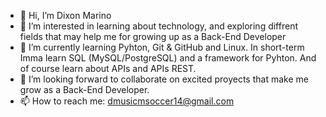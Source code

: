 - 👋 Hi, I’m Dixon Marino
- 👀 I’m interested in learning about technology, and exploring diffrent fields that may help me for growing up as a Back-End Developer
- 🌱 I’m currently learning Pyhton, Git & GitHub and Linux. In short-term Imma learn SQL (MySQL/PostgreSQL) and a framework for Pyhton. And of course learn about APIs and APIs REST.
- 💞️ I’m looking forward to collaborate on excited proyects that make me grow as a Back-End Developer. 
- 📫 How to reach me: dmusicmsoccer14@gmail.com

<!---
Dixon07Marino/Dixon07Marino is a ✨ special ✨ repository because its `README.md` (this file) appears on your GitHub profile.
You can click the Preview link to take a look at your changes.
--->
